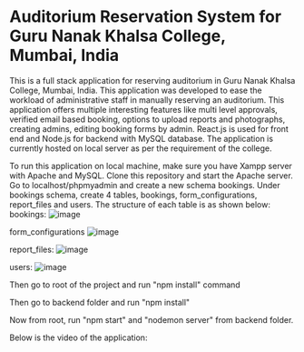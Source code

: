 # Auditorium Reservation System for Guru Nanak Khalsa College, Mumbai, India

This is a full stack application for reserving auditorium in Guru Nanak Khalsa College, Mumbai, India. This application was developed to ease the workload of administrative staff in manually reserving an auditorium. This application offers multiple interesting features like multi level approvals, verified email based booking, options to upload reports and photographs, creating admins, editing booking forms by admin. React.js is used for front end and Node.js for backend with MySQL database.
The application is currently hosted on local server as per the requirement of the college.

To run this application on local machine, make sure you have Xampp server with Apache and MySQL. Clone this repository and start the Apache server.
Go to localhost/phpmyadmin and create a new schema bookings.
Under bookings schema, create 4 tables, bookings, form_configurations, report_files and users.
The structure of each table is as shown below:
bookings:
![image](https://github.com/user-attachments/assets/8be8f8f5-ce92-44c9-beee-f1ab0090de8f)

form_configurations
![image](https://github.com/user-attachments/assets/ae395bf4-ebf1-4661-a96d-5753862a755b)

report_files:
![image](https://github.com/user-attachments/assets/94451b6b-5f37-4dcf-81c1-1b392b01055d)

users:
![image](https://github.com/user-attachments/assets/34287ae1-f228-4324-8bfc-fe899a8c5479)

Then go to root of the project and run "npm install" command

Then go to backend folder and run "npm install"

Now from root, run "npm start" and "nodemon server" from backend folder.

Below is the video of the application:

